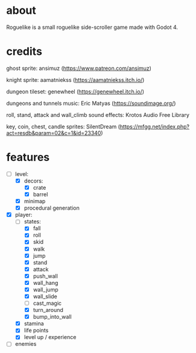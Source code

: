 # about

Roguelike is a small roguelike side-scroller game made with Godot 4.

# credits

ghost sprite: ansimuz (https://www.patreon.com/ansimuz)

knight sprite: aamatniekss (https://aamatniekss.itch.io/)

dungeon tileset: genewheel (https://genewheel.itch.io/)

dungeons and tunnels music: Eric Matyas (https://soundimage.org/)

roll, stand, attack and wall_climb sound effects: Krotos Audio Free Library

key, coin, chest, candle sprites: SilentDream (https://mfgg.net/index.php?act=resdb&param=02&c=1&id=23340)

# features

-   [ ] level:
    -   [x] decors:
        -   [x] crate
        -   [x] barrel
    -   [x] minimap
    -   [x] procedural generation
-   [x] player:
    -   [ ] states:
        -   [x] fall
        -   [x] roll
        -   [x] skid
        -   [x] walk
        -   [x] jump
        -   [x] stand
        -   [x] attack
        -   [x] push_wall
        -   [x] wall_hang
        -   [x] wall_jump
        -   [x] wall_slide
        -   [ ] cast_magic
        -   [x] turn_around
        -   [x] bump_into_wall
    -   [x] stamina
    -   [x] life points
    -   [x] level up / experience
-   [ ] enemies
